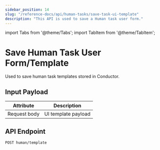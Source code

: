 ```yaml
---
sidebar_position: 14
slug: "/reference-docs/api/human-tasks/save-task-ui-template"
description: "This API is used to save a Human task user form."
---
```


import Tabs from '@theme/Tabs';
import TabItem from '@theme/TabItem';

# Save Human Task User Form/Template

Used to save human task templates stored in Conductor.

## Input Payload

| Attribute       | Description         |
|-----------------|---------------------| 
| Request body | UI template payload | 

## API Endpoint 

```
POST human/template
```